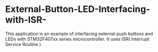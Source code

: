 # External-Button-LED-Interfacing-with-ISR-
This application is an example of interfacing external push buttons and LEDs with STM32F407xx series microcontroller. It uses ISR( Interrupt Service Routine ).
